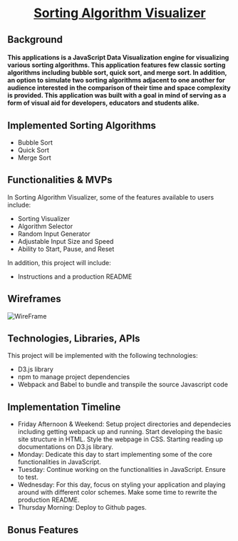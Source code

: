 <h1 align="center">
    <a href="https://pa-dg.github.io/Sorting-Algorithm-Viz/" target=”_blank”>Sorting Algorithm Visualizer</a>
    <br>
</h1>

## Background

<h4>This applications is a JavaScript Data Visualization engine for visualizing various sorting algorithms. This application features few classic sorting algorithms including bubble sort, quick sort, and merge sort. In addition, an option to simulate two sorting algorithms adjacent to one another for audience interested in the comparison of their time and space complexity is provided. This application was built with a goal in mind of serving as a form of visual aid for developers, educators and students alike.</h4>

## Implemented Sorting Algorithms

- Bubble Sort
- Quick Sort
- Merge Sort

## Functionalities & MVPs

In Sorting Algorithm Visualizer, some of the features available to users include:

- Sorting Visualizer
- Algorithm Selector
- Random Input Generator
- Adjustable Input Size and Speed
- Ability to Start, Pause, and Reset

In addition, this project will include:

- Instructions and a production README

## Wireframes

![WireFrame](https://github.com/pa-dg/Sorting_Algorithmn_Visualizer/blob/master/sortVisualizerWireframe.png)

## Technologies, Libraries, APIs

This project will be implemented with the following technologies:

- D3.js library
- npm to manage project dependencies
- Webpack and Babel to bundle and transpile the source Javascript code

## Implementation Timeline

- Friday Afternoon & Weekend: Setup project directories and dependecies including getting webpack up and running. Start developing the basic site structure in HTML. Style the webpage in CSS. Starting reading up documentations on D3.js library.
- Monday: Dedicate this day to start implementing some of the core functionalities in JavaScript.
- Tuesday: Continue working on the functionalities in JavaScript. Ensure to test.
- Wednesday: For this day, focus on styling your application and playing around with different color schemes. Make some time to rewrite the production README.
- Thursday Morning: Deploy to Github pages.

## Bonus Features
